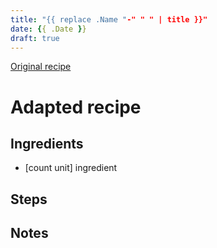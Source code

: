 ```yaml
---
title: "{{ replace .Name "-" " " | title }}"
date: {{ .Date }}
draft: true
---
```


[Original recipe]()


# Adapted recipe

## Ingredients

- [count unit] ingredient

## Steps



## Notes

